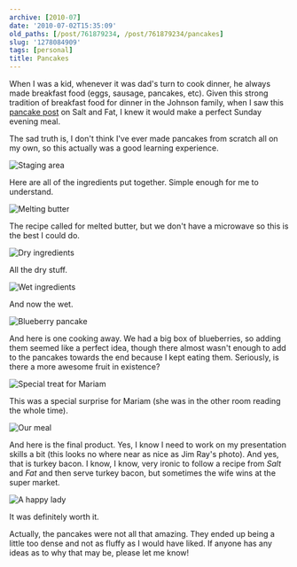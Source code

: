 ```yaml
---
archive: [2010-07]
date: '2010-07-02T15:35:09'
old_paths: [/post/761879234, /post/761879234/pancakes]
slug: '1278084909'
tags: [personal]
title: Pancakes
---
```


When I was a kid, whenever it was dad's turn to cook dinner, he always
made breakfast food (eggs, sausage, pancakes, etc).  Given this strong
tradition of breakfast food for dinner in the Johnson family, when I saw
this [pancake post][1] on Salt and Fat, I knew it would make a perfect
Sunday evening meal.

The sad truth is, I don't think I've ever made pancakes from scratch all
on my own, so this actually was a good learning experience.

![Staging area][2]

Here are all of the ingredients put together.  Simple enough for me to
understand.

![Melting butter][3]

The recipe called for melted butter, but we don't have a microwave so this
is the best I could do.

![Dry ingredients][4]

All the dry stuff.

![Wet ingredients][5]

And now the wet.

![Blueberry pancake][6]

And here is one cooking away.  We had a big box of blueberries, so adding
them seemed like a perfect idea, though there almost wasn't enough to add
to the pancakes towards the end because I kept eating them. Seriously, is
there a more awesome fruit in existence?

![Special treat for Mariam][7]

This was a special surprise for Mariam (she was in the other room reading
the whole time).

![Our meal][8]

And here is the final product.  Yes, I know I need to work on my
presentation skills a bit (this looks no where near as nice as Jim Ray's
photo).  And yes, that is turkey bacon. I know, I know, very ironic to
follow a recipe from *Salt* and *Fat* and then serve turkey bacon, but
sometimes the wife wins at the super market.

![A happy lady][9]

It was definitely worth it.

Actually, the pancakes were not all that amazing. They ended up being
a little too dense and not as fluffy as I would have liked.  If anyone has
any ideas as to why that may be, please let me know!

[1]: http://saltandfat.com/post/729178580/pancakes
[2]: 1.jpg
[3]: 2.jpg
[4]: 3.jpg
[5]: 4.jpg
[6]: 5.jpg
[7]: 6.jpg
[8]: 7.jpg
[9]: 8.jpg

